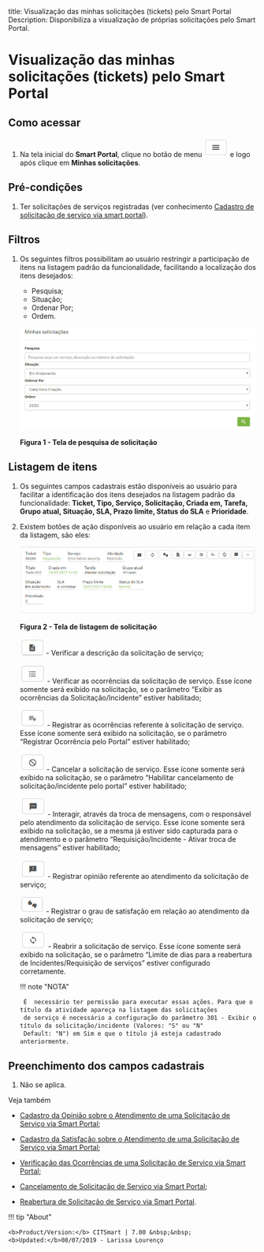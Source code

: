 title:  Visualização das minhas solicitações (tickets) pelo Smart Portal
Description: Disponibiliza a visualização de próprias solicitações pelo Smart Portal. 
# Visualização das minhas solicitações (tickets) pelo Smart Portal

Como acessar
------------------

1. Na tela inicial do **Smart Portal**, clique no botão de menu ![simbolo](images/simb-meno.white.jpg)  e logo após clique em **Minhas
solicitações**. 

Pré-condições
----------------

1. Ter solicitações de serviços registradas (ver conhecimento [Cadastro de solicitação de serviço via smart portal][1]).

Filtros
----------

1. Os seguintes filtros possibilitam ao usuário restringir a participação de itens na listagem padrão da funcionalidade, facilitando
a localização dos itens desejados:

     - Pesquisa;
     - Situação;
     - Ordenar Por;
     - Ordem.
     
     ![Pesquisa](images/visualizar.img1.jpg)
     
     **Figura 1 - Tela de pesquisa de solicitação**
     
Listagem de itens
--------------------

1. Os seguintes campos cadastrais estão disponíveis ao usuário para facilitar a identificação dos itens desejados na listagem 
padrão da funcionalidade: **Ticket, Tipo, Serviço, Solicitação, Criada em, Tarefa, Grupo atual, Situação, SLA, Prazo limite, Status 
do SLA** e **Prioridade**.

2. Existem botões de ação disponíveis ao usuário em relação a cada item da listagem, são eles:

    ![Listagem](images/visualizar.img2.jpg)
    
    **Figura 2 - Tela de listagem de solicitação**
    
    ![simbolo](images/simb-folha.jpg) - Verificar a descrição da solicitação de serviço;
    
    ![simbolo](images/simb-3linhas.jpg) - Verificar as ocorrências da solicitação de serviço. Esse ícone somente será exibido na 
    solicitação, se o parâmetro “Exibir as ocorrências da Solicitação/Incidente” estiver habilitado;
    
    ![simbolo](images/simb-plus.jpg) - Registrar as ocorrências referente à solicitação de serviço. Esse ícone somente será exibido
    na solicitação, se o parâmetro “Registrar Ocorrência pelo Portal” estiver habilitado;
    
    ![simbolo](images/simb-stop.jpg) - Cancelar a solicitação de serviço. Esse ícone somente será exibido na solicitação, se o 
    parâmetro “Habilitar cancelamento de solicitação/incidente pelo portal” estiver habilitado;
    
    ![simbolo](images/simb-mens.jpg) - Interagir, através da troca de mensagens, com o responsável pelo atendimento da solicitação
    de serviço. Esse ícone somente será exibido na solicitação, se a mesma já estiver sido capturada para o atendimento e o 
    parâmetro “Requisição/Incidente - Ativar troca de mensagens” estiver habilitado;
    
    ![simbolo](images/simb-excla.jpg) - Registrar opinião referente ao atendimento da solicitação de serviço;
    
    ![simbolo](images/simb-2dedos.jpg) - Registrar o grau de satisfação em relação ao atendimento da solicitação de serviço;
    
    ![simbolo](images/simb-atual.jpg) - Reabrir a solicitação de serviço. Esse ícone somente será exibido na solicitação, se o 
    parâmetro “Limite de dias para a reabertura de Incidentes/Requisição de serviços” estiver configurado corretamente.
    
    !!! note "NOTA"
    
        É  necessário ter permissão para executar essas ações. Para que o título da atividade apareça na listagem das solicitações 
        de serviço é necessário a configuração do parâmetro 301 - Exibir o título da solicitação/incidente (Valores: "S" ou "N" 
        Default: "N") em Sim e que o título já esteja cadastrado anteriormente.
        
Preenchimento dos campos cadastrais
-------------------------------------

1. Não se aplica.

Veja também

- [Cadastro da Opinião sobre o Atendimento de uma Solicitação de Serviço via Smart Portal][2];

- [Cadastro da Satisfação sobre o Atendimento de uma Solicitação de Serviço via Smart Portal][3];

- [Verificação das Ocorrências de uma Solicitação de Serviço via Smart Portal][4];

- [Cancelamento de Solicitação de Serviço via Smart Portal][5];

- [Reabertura de Solicitação de Serviço via Smart Portal][6].

!!! tip "About"

    <b>Product/Version:</b> CITSmart | 7.00 &nbsp;&nbsp;
    <b>Updated:</b>08/07/2019 - Larissa Lourenço
    
[1]:/pt-br/citsmart-platform-7/processes/portfolio-and-catalog/smart-portal/service-request.html
[2]:/pt-br/citsmart-platform-7/processes/portfolio-and-catalog/smart-portal/opinion.html
[3]:/pt-br/citsmart-platform-7/processes/portfolio-and-catalog/smart-portal/satisfaction.html
[4]:/pt-br/citsmart-platform-7/processes/portfolio-and-catalog/smart-portal/verify-occurrences.html
[5]:/pt-br/citsmart-platform-7/processes/portfolio-and-catalog/smart-portal/service-request-cancellation.html
[6]:/pt-br/citsmart-platform-7/processes/portfolio-and-catalog/smart-portal/reopen.html

